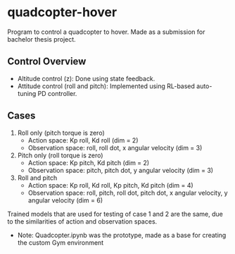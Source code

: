 # quadcopter-hover

Program to control a quadcopter to hover. Made as a submission for bachelor thesis project.

## Control Overview
- Altitude control (z): Done using state feedback.
- Attitude control (roll and pitch): Implemented using RL-based auto-tuning PD controller.

## Cases
1. Roll only (pitch torque is zero)
    - Action space: Kp roll, Kd roll (dim = 2)
    - Observation space: roll, roll dot, x angular velocity (dim = 3)
2. Pitch only (roll torque is zero)
    - Action space: Kp pitch, Kd pitch (dim = 2)
    - Observation space: pitch, pitch dot, y angular velocity (dim = 3)
3. Roll and pitch
    - Action space: Kp roll, Kd roll, Kp pitch, Kd pitch (dim = 4)
    - Observation space: roll, pitch, roll dot, pitch dot, x angular velocity, y angular velocity (dim = 6)

Trained models that are used for testing of case 1 and 2 are the same, due to the similarities of action and observation spaces.

- Note: Quadcopter.ipynb was the prototype, made as a base for creating the custom Gym environment
